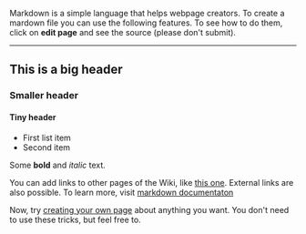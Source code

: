 Markdown is a simple language that helps webpage creators. To create a mardown file you can use the following features. To see how to do them, click on **edit page** and see the source (please don't submit).

---

## This is a big header
### Smaller header
#### Tiny header

* First list item
* Second item

Some **bold** and *italic* text.

You can add links to other pages of the Wiki, like [this one](/Python). External links are also possible. To learn more, visit [markdown documentaton](https://www.markdownguide.org/basic-syntax/)

Now, try [creating your own page](/newpage) about anything you want. You don't need to use these tricks, but feel free to.